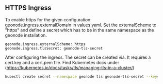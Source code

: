 HTTPS Ingress
-------------

To enable https for the given configuration: geonode.ingress.externalDomain in values.yaml. Set the externalScheme to "https" and define a secret which has to be
in the same namespace as the geonode installation.

```
geonode.ingress.externalScheme: https
geonode.ingress.tlsSecret: geonode-tls-secret
```

After configuring the ingress. The secret can be created via. It requires a cert.key and a cert.pem file. Find Kubernetes docs under (https://kubernetes.io/docs/tasks/tls/managing-tls-in-a-cluster/)

```bash
kubectl create secret --namespace geonode tls geonode-tls-secret --key="cert.key" --cert="cert.pem"
```